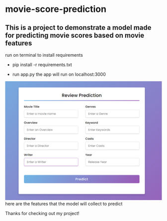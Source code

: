 # movie-score-prediction

## This is a project to demonstrate a model made for predicting movie scores based on movie features

run on terminal to install requirements
- pip install -r requirements.txt

- run app.py
the app will run on localhost:3000

![here are the features that the model will collect to predict](image.png)
here are the features that the model will collect to predict

Thanks for checking out my project!